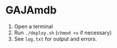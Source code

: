 GAJAmdb
====

1) Open a terminal
2) Run `./deploy.sh` (`chmod +x` if necessary)
3) See `log.txt` for output and errors.
